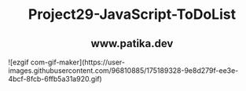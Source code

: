 
<div align="center">
  <h1>Project29-JavaScript-ToDoList</h1>
  <h2>www.patika.dev</h2>
</div>
![ezgif com-gif-maker](https://user-images.githubusercontent.com/96810885/175189328-9e8d279f-ee3e-4bcf-8fcb-6ffb5a31a920.gif)
